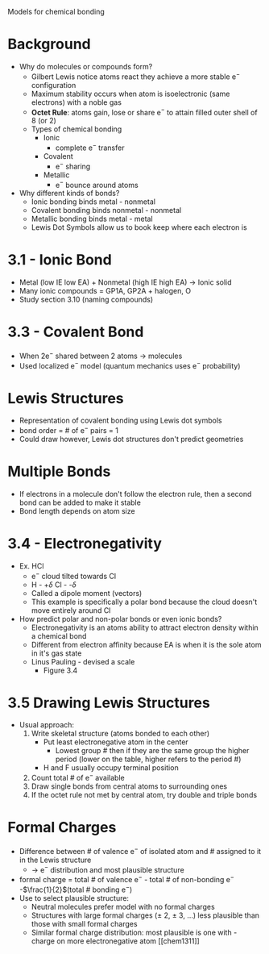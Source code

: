 Models for chemical bonding

# Background

- Why do molecules or compounds form?
	- Gilbert Lewis notice atoms react they achieve a more stable e$^-$ configuration
	- Maximum stability occurs when atom is isoelectronic (same electrons) with a noble gas
	- **Octet Rule**: atoms gain, lose or share e$^-$ to attain filled outer shell of 8 (or 2)
	- Types of chemical bonding
		- Ionic
			- complete e$^-$ transfer
		- Covalent
			- e$^-$ sharing
		- Metallic
			- e$^-$ bounce around atoms
- Why different kinds of bonds?
	- Ionic bonding binds metal - nonmetal
	- Covalent bonding binds nonmetal - nonmetal
	- Metallic bonding binds metal - metal
	- Lewis Dot Symbols allow us to book keep where each electron is

# 3.1 - Ionic Bond

- Metal (low IE low EA) + Nonmetal (high IE high EA) $\rightarrow$ Ionic solid
- Many ionic compounds = GP1A, GP2A + halogen, O
- Study section 3.10 (naming compounds)

# 3.3 - Covalent Bond

- When 2e$^-$ shared between 2 atoms $\rightarrow$ molecules
- Used localized e$^-$ model (quantum mechanics uses e$^-$ probability)

# Lewis Structures

- Representation of covalent bonding using Lewis dot symbols
- bond order = # of e$^-$ pairs = 1
- Could draw however, Lewis dot structures don't predict geometries

# Multiple Bonds

- If electrons in a molecule don't follow the electron rule, then a second bond can be added to make it stable
- Bond length depends on atom size

# 3.4 - Electronegativity

- Ex. HCl
	- e$^-$ cloud tilted towards Cl
	- H - +$\delta$ Cl - -$\delta$
	- Called a dipole moment (vectors)
	- This example is specifically a polar bond because the cloud doesn't move entirely around Cl
- How predict polar and non-polar bonds or even ionic bonds?
	- Electronegativity is an atoms ability to attract electron density within a chemical bond
	- Different from electron affinity because EA is when it is the sole atom in it's gas state
	- Linus Pauling - devised a scale
		- Figure 3.4

# 3.5 Drawing Lewis Structures

- Usual approach:
	1. Write skeletal structure (atoms bonded to each other)
		- Put least electronegative atom in the center
			- Lowest group # then if they are the same group the higher period (lower on the table, higher refers to the period #)
		- H and F usually occupy terminal position
	2. Count total # of e$^-$ available 
	3. Draw single bonds from central atoms to surrounding ones
	4. If the octet rule not met by central atom, try double and triple bonds

# Formal Charges

- Difference between # of valence e$^-$ of isolated atom and # assigned to it in the Lewis structure
	- $\rightarrow$ e$^-$ distribution and most plausible structure
- formal charge = total # of valence e$^-$ - total # of non-bonding e$^-$ -$\frac{1}{2}$(total # bonding e$^-$)
- Use to select plausible structure:
	- Neutral molecules prefer model with no formal charges
	- Structures with large formal charges ($\pm$ 2, $\pm$ 3, ...) less plausible than those with small formal charges
	- Similar formal charge distribution: most plausible is one with - charge on more electronegative atom
[[chem1311]]